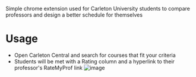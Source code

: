 Simple chrome extension used for Carleton University students to compare professors and design a better schedule for themselves

# Usage
- Open Carleton Central and search for courses that fit your criteria
- Students will be met with a Rating column and a hyperlink to their professor's RateMyProf link
![image](https://github.com/AidanStran/CarletonU-RMP/assets/121579270/9df99267-42c4-4e95-b9a0-78d03697d9a8)
